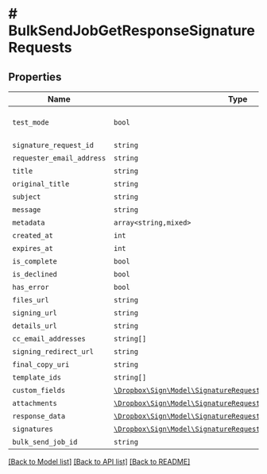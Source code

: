 # # BulkSendJobGetResponseSignatureRequests



## Properties

Name | Type | Description | Notes
------------ | ------------- | ------------- | -------------
| `test_mode` | ```bool``` |  _t__SignatureRequestResponse::TEST_MODE  |  [default to false] |
| `signature_request_id` | ```string``` |  _t__SignatureRequestResponse::SIGNATURE_REQUEST_ID  |  |
| `requester_email_address` | ```string``` |  _t__SignatureRequestResponse::REQUESTER_EMAIL_ADDRESS  |  |
| `title` | ```string``` |  _t__SignatureRequestResponse::TITLE  |  |
| `original_title` | ```string``` |  _t__SignatureRequestResponse::ORIGINAL_TITLE  |  |
| `subject` | ```string``` |  _t__SignatureRequestResponse::SUBJECT  |  |
| `message` | ```string``` |  _t__SignatureRequestResponse::MESSAGE  |  |
| `metadata` | ```array<string,mixed>``` |  _t__SignatureRequestResponse::METADATA  |  |
| `created_at` | ```int``` |  _t__SignatureRequestResponse::CREATED_AT  |  |
| `expires_at` | ```int``` |  _t__SignatureRequestResponse::EXPIRES_AT  |  |
| `is_complete` | ```bool``` |  _t__SignatureRequestResponse::IS_COMPLETE  |  |
| `is_declined` | ```bool``` |  _t__SignatureRequestResponse::IS_DECLINED  |  |
| `has_error` | ```bool``` |  _t__SignatureRequestResponse::HAS_ERROR  |  |
| `files_url` | ```string``` |  _t__SignatureRequestResponse::FILES_URL  |  |
| `signing_url` | ```string``` |  _t__SignatureRequestResponse::SIGNING_URL  |  |
| `details_url` | ```string``` |  _t__SignatureRequestResponse::DETAILS_URL  |  |
| `cc_email_addresses` | ```string[]``` |  _t__SignatureRequestResponse::CC_EMAIL_ADDRESSES  |  |
| `signing_redirect_url` | ```string``` |  _t__SignatureRequestResponse::SIGNING_REDIRECT_URL  |  |
| `final_copy_uri` | ```string``` |  _t__SignatureRequestResponse::FINAL_COPY_URI  |  |
| `template_ids` | ```string[]``` |  _t__SignatureRequestResponse::TEMPLATE_IDS  |  |
| `custom_fields` | [```\Dropbox\Sign\Model\SignatureRequestResponseCustomFieldBase[]```](SignatureRequestResponseCustomFieldBase.md) |  _t__SignatureRequestResponseCustomField::DESCRIPTION  |  |
| `attachments` | [```\Dropbox\Sign\Model\SignatureRequestResponseAttachment[]```](SignatureRequestResponseAttachment.md) |  _t__SignatureRequestResponseAttachment::DESCRIPTION  |  |
| `response_data` | [```\Dropbox\Sign\Model\SignatureRequestResponseDataBase[]```](SignatureRequestResponseDataBase.md) |  _t__SignatureRequestResponseData::DESCRIPTION  |  |
| `signatures` | [```\Dropbox\Sign\Model\SignatureRequestResponseSignatures[]```](SignatureRequestResponseSignatures.md) |  _t__SignatureRequestResponseSignatures::DESCRIPTION  |  |
| `bulk_send_job_id` | ```string``` |  _t__BulkSendJobGetResponseSignatureRequests::BULK_SEND_JOB_ID  |  |

[[Back to Model list]](../../README.md#models) [[Back to API list]](../../README.md#endpoints) [[Back to README]](../../README.md)
